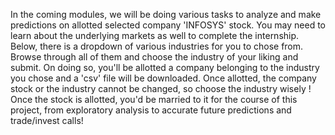 In the coming modules, we will be doing various tasks to analyze and make predictions on allotted selected company  'INFOSYS' stock. You
may need to learn about the underlying markets as well to complete the internship.
Below, there is a dropdown of various industries for you to chose from. Browse through all of them and choose the industry of
your liking and submit.
On doing so, you'll be allotted a company belonging to the industry you chose and a 'csv' file will be downloaded.
Once allotted, the company stock or the industry cannot be changed, so choose the industry wisely !
Once the stock is allotted, you'd be married to it for the course of this project, from exploratory analysis to accurate future
predictions and trade/invest calls!
